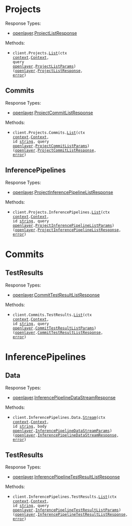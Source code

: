 # Projects

Response Types:

- <a href="https://pkg.go.dev/github.com/openlayer-ai/openlayer-go">openlayer</a>.<a href="https://pkg.go.dev/github.com/openlayer-ai/openlayer-go#ProjectListResponse">ProjectListResponse</a>

Methods:

- <code title="get /projects">client.Projects.<a href="https://pkg.go.dev/github.com/openlayer-ai/openlayer-go#ProjectService.List">List</a>(ctx <a href="https://pkg.go.dev/context">context</a>.<a href="https://pkg.go.dev/context#Context">Context</a>, query <a href="https://pkg.go.dev/github.com/openlayer-ai/openlayer-go">openlayer</a>.<a href="https://pkg.go.dev/github.com/openlayer-ai/openlayer-go#ProjectListParams">ProjectListParams</a>) (<a href="https://pkg.go.dev/github.com/openlayer-ai/openlayer-go">openlayer</a>.<a href="https://pkg.go.dev/github.com/openlayer-ai/openlayer-go#ProjectListResponse">ProjectListResponse</a>, <a href="https://pkg.go.dev/builtin#error">error</a>)</code>

## Commits

Response Types:

- <a href="https://pkg.go.dev/github.com/openlayer-ai/openlayer-go">openlayer</a>.<a href="https://pkg.go.dev/github.com/openlayer-ai/openlayer-go#ProjectCommitListResponse">ProjectCommitListResponse</a>

Methods:

- <code title="get /projects/{id}/versions">client.Projects.Commits.<a href="https://pkg.go.dev/github.com/openlayer-ai/openlayer-go#ProjectCommitService.List">List</a>(ctx <a href="https://pkg.go.dev/context">context</a>.<a href="https://pkg.go.dev/context#Context">Context</a>, id <a href="https://pkg.go.dev/builtin#string">string</a>, query <a href="https://pkg.go.dev/github.com/openlayer-ai/openlayer-go">openlayer</a>.<a href="https://pkg.go.dev/github.com/openlayer-ai/openlayer-go#ProjectCommitListParams">ProjectCommitListParams</a>) (<a href="https://pkg.go.dev/github.com/openlayer-ai/openlayer-go">openlayer</a>.<a href="https://pkg.go.dev/github.com/openlayer-ai/openlayer-go#ProjectCommitListResponse">ProjectCommitListResponse</a>, <a href="https://pkg.go.dev/builtin#error">error</a>)</code>

## InferencePipelines

Response Types:

- <a href="https://pkg.go.dev/github.com/openlayer-ai/openlayer-go">openlayer</a>.<a href="https://pkg.go.dev/github.com/openlayer-ai/openlayer-go#ProjectInferencePipelineListResponse">ProjectInferencePipelineListResponse</a>

Methods:

- <code title="get /projects/{id}/inference-pipelines">client.Projects.InferencePipelines.<a href="https://pkg.go.dev/github.com/openlayer-ai/openlayer-go#ProjectInferencePipelineService.List">List</a>(ctx <a href="https://pkg.go.dev/context">context</a>.<a href="https://pkg.go.dev/context#Context">Context</a>, id <a href="https://pkg.go.dev/builtin#string">string</a>, query <a href="https://pkg.go.dev/github.com/openlayer-ai/openlayer-go">openlayer</a>.<a href="https://pkg.go.dev/github.com/openlayer-ai/openlayer-go#ProjectInferencePipelineListParams">ProjectInferencePipelineListParams</a>) (<a href="https://pkg.go.dev/github.com/openlayer-ai/openlayer-go">openlayer</a>.<a href="https://pkg.go.dev/github.com/openlayer-ai/openlayer-go#ProjectInferencePipelineListResponse">ProjectInferencePipelineListResponse</a>, <a href="https://pkg.go.dev/builtin#error">error</a>)</code>

# Commits

## TestResults

Response Types:

- <a href="https://pkg.go.dev/github.com/openlayer-ai/openlayer-go">openlayer</a>.<a href="https://pkg.go.dev/github.com/openlayer-ai/openlayer-go#CommitTestResultListResponse">CommitTestResultListResponse</a>

Methods:

- <code title="get /versions/{id}/results">client.Commits.TestResults.<a href="https://pkg.go.dev/github.com/openlayer-ai/openlayer-go#CommitTestResultService.List">List</a>(ctx <a href="https://pkg.go.dev/context">context</a>.<a href="https://pkg.go.dev/context#Context">Context</a>, id <a href="https://pkg.go.dev/builtin#string">string</a>, query <a href="https://pkg.go.dev/github.com/openlayer-ai/openlayer-go">openlayer</a>.<a href="https://pkg.go.dev/github.com/openlayer-ai/openlayer-go#CommitTestResultListParams">CommitTestResultListParams</a>) (<a href="https://pkg.go.dev/github.com/openlayer-ai/openlayer-go">openlayer</a>.<a href="https://pkg.go.dev/github.com/openlayer-ai/openlayer-go#CommitTestResultListResponse">CommitTestResultListResponse</a>, <a href="https://pkg.go.dev/builtin#error">error</a>)</code>

# InferencePipelines

## Data

Response Types:

- <a href="https://pkg.go.dev/github.com/openlayer-ai/openlayer-go">openlayer</a>.<a href="https://pkg.go.dev/github.com/openlayer-ai/openlayer-go#InferencePipelineDataStreamResponse">InferencePipelineDataStreamResponse</a>

Methods:

- <code title="post /inference-pipelines/{id}/data-stream">client.InferencePipelines.Data.<a href="https://pkg.go.dev/github.com/openlayer-ai/openlayer-go#InferencePipelineDataService.Stream">Stream</a>(ctx <a href="https://pkg.go.dev/context">context</a>.<a href="https://pkg.go.dev/context#Context">Context</a>, id <a href="https://pkg.go.dev/builtin#string">string</a>, body <a href="https://pkg.go.dev/github.com/openlayer-ai/openlayer-go">openlayer</a>.<a href="https://pkg.go.dev/github.com/openlayer-ai/openlayer-go#InferencePipelineDataStreamParams">InferencePipelineDataStreamParams</a>) (<a href="https://pkg.go.dev/github.com/openlayer-ai/openlayer-go">openlayer</a>.<a href="https://pkg.go.dev/github.com/openlayer-ai/openlayer-go#InferencePipelineDataStreamResponse">InferencePipelineDataStreamResponse</a>, <a href="https://pkg.go.dev/builtin#error">error</a>)</code>

## TestResults

Response Types:

- <a href="https://pkg.go.dev/github.com/openlayer-ai/openlayer-go">openlayer</a>.<a href="https://pkg.go.dev/github.com/openlayer-ai/openlayer-go#InferencePipelineTestResultListResponse">InferencePipelineTestResultListResponse</a>

Methods:

- <code title="get /inference-pipelines/{id}/results">client.InferencePipelines.TestResults.<a href="https://pkg.go.dev/github.com/openlayer-ai/openlayer-go#InferencePipelineTestResultService.List">List</a>(ctx <a href="https://pkg.go.dev/context">context</a>.<a href="https://pkg.go.dev/context#Context">Context</a>, id <a href="https://pkg.go.dev/builtin#string">string</a>, query <a href="https://pkg.go.dev/github.com/openlayer-ai/openlayer-go">openlayer</a>.<a href="https://pkg.go.dev/github.com/openlayer-ai/openlayer-go#InferencePipelineTestResultListParams">InferencePipelineTestResultListParams</a>) (<a href="https://pkg.go.dev/github.com/openlayer-ai/openlayer-go">openlayer</a>.<a href="https://pkg.go.dev/github.com/openlayer-ai/openlayer-go#InferencePipelineTestResultListResponse">InferencePipelineTestResultListResponse</a>, <a href="https://pkg.go.dev/builtin#error">error</a>)</code>
